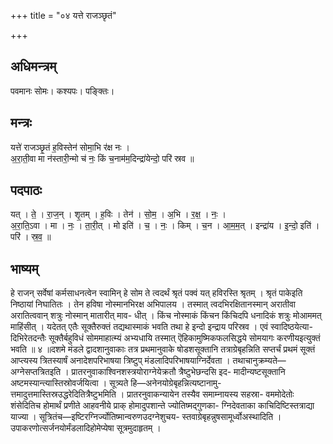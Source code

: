 +++
title = "०४ यत्ते राजञ्छृतं"

+++
## अधिमन्त्रम्
पवमानः सोमः। कश्यपः। पङ्क्तिः।

## मन्त्रः
यत्ते॑ राजञ्छृ॒तं ह॒विस्तेन॑ सोमा॒भि र॑क्ष नः ।  
अ॒रा॒ती॒वा मा न॑स्तारी॒न्मो च॑ नः॒ किं च॒नाम॑म॒दिन्द्रा॑येन्दो॒ परि॑ स्रव ॥

## पदपाठः
यत् । ते॒ । रा॒ज॒न् । शृ॒तम् । ह॒विः । तेन॑ । सो॒म॒ । अ॒भि । र॒क्ष॒ । नः॒ ।  
अ॒रा॒ति॒ऽवा । मा । नः॒ । ता॒री॒त् । मो इति॑ । च॒ । नः॒ । किम् । च॒न । आ॒म॒म॒त् । इन्द्रा॑य । इ॒न्दो॒ इति॑ । परि॑ । स्र॒व॒ ॥

## भाष्यम्
हे राजन् सर्वेषां कर्मसाधनत्वेन स्वामिन् हे सोम ते त्वदर्थं श्रृतं पक्वं यत् हविरस्ति श्रृतम् । श्रृतं पाकेइति निष्ठायां निघातितः । तेन हविषा नोस्मानभिरक्ष अभिपालय । तस्मात् त्वदभिरक्षितानस्मान् अरातीवा अरातित्ववान् शत्रुः नोस्मान् मातारीत् माव- धीत् । किंच नोस्माकं किंचन किंचिदपि धनादिकं शत्रुः मोआममत् माहिंसीत् । यदेतत् एतैः सूक्तैरुक्तं तद्यथास्माकं भवति तथा हे इन्दो इन्द्राय परिस्रव । एवं स्वादिष्ठयेत्या- दिभिरेतदन्तैः सूक्तैर्बहुविधं सोममाहात्म्यं अभ्यधायि तस्मात् ऎहिकामुष्मिकफलसिद्धये सोमयागः करणीयइत्युक्तं भवति ॥ ४ ॥दशमे मंडले द्वादशानुवाकाः तत्र प्रथमानुवाके षोडशसूक्तानि तत्राग्रेबृहन्निति सप्तर्चं प्रथमं सूक्तं आप्त्यस्य त्रितस्यार्षं अनादेशपरिभाषया त्रिष्टुप् मंडलादिपरिभाषयाग्निर्देवता । तथाचानुक्रम्यते—अग्नेसप्तत्रितइति । प्रातरनुवाकाश्विनशस्त्रयोराग्नेयेक्रतौ त्रैष्टुभेछन्दसि इद- मादीन्यष्टसूक्तानि अष्टमस्यान्त्यास्तिस्रोवर्जयित्वा । सूत्र्यते हि—अनेनयोग्रेबृहन्नित्यष्टानामु- त्तमादुत्तमास्तिस्रउद्धरेदितित्रैष्टुभमिति । प्रातरनुवाकन्यायेन तस्यैव समाम्नायस्य सहस्रा- वममोदेतोः शंसेदितिच होमार्थं प्रणीते आहवनीये प्राक् होमादुपशान्ते ज्योतिष्मद्गुणका- ग्निदेवताका काचिदिष्टिस्तत्राद्या याज्या । सूत्रितंच—इष्टिरग्निर्ज्योतिष्मान्वरुणउदग्नेशुचय- स्तवाग्रेबृहन्नुषसामूर्ध्वोअस्थादिति । उपाकरणोत्सर्जनयोर्मंडलादिहोमेप्येषा सूत्रमुदाहृतम् ।